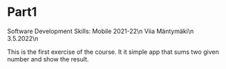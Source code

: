 # Part1
Software Development Skills: Mobile 2021-22\n
Viia Mäntymäki\n
3.5.2022\n

This is the first exercise of the course. It it simple app that sums two given number and show the result.
